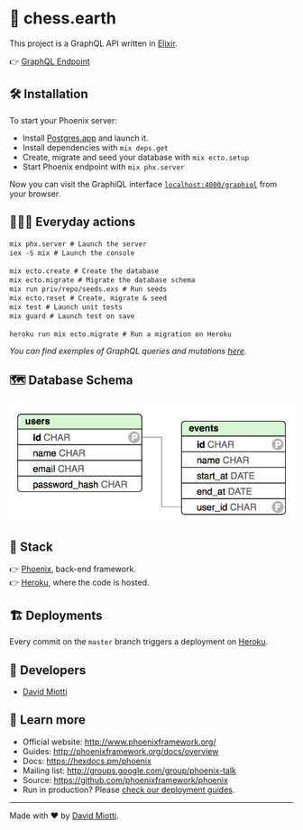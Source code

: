 # 👑 chess.earth

This project is a GraphQL API written in [Elixir](https://elixir-lang.org/).

👉 [GraphQL Endpoint](https://api.chess.earth/graphiql)<br/>

## 🛠 Installation

To start your Phoenix server:

  * Install [Postgres.app](https://postgresapp.com/) and launch it.
  * Install dependencies with `mix deps.get`
  * Create, migrate and seed your database with `mix ecto.setup`
  * Start Phoenix endpoint with `mix phx.server`

Now you can visit the GraphiQL interface [`localhost:4000/graphiql`](http://localhost:4000/graphiql) from your browser.

## 👨🏽‍💻 Everyday actions

```shell
mix phx.server # Launch the server
iex -S mix # Launch the console

mix ecto.create # Create the database
mix ecto.migrate # Migrate the database schema
mix run priv/repo/seeds.exs # Run seeds
mix ecto.reset # Create, migrate & seed
mix test # Launch unit tests
mix guard # Launch test on save

heroku run mix ecto.migrate # Run a migration on Heroku
```

*You can find exemples of GraphQL queries and mutations [here](https://raw.githubusercontent.com/dmiotti/chess_earth_api/master/docs/sample_queries.gql).*

## 🗺 Database Schema

![Database Schema](https://raw.githubusercontent.com/dmiotti/chess_earth_api/master/docs/database_schema.png)

## 🥞 Stack

👉 [Phoenix](https://phoenixframework.org/), back-end framework.<br/>
👉 [Heroku](https://dashboard.heroku.com/apps/api-chess-earth), where the code is hosted.<br/>

## 🏗 Deployments

Every commit on the `master` branch triggers a deployment on [Heroku](https://dashboard.heroku.com/apps/api-chess-earth).

## 🎳 Developers

- [David Miotti](mailto:david@muxumuxu.com)

## 📖 Learn more

  * Official website: http://www.phoenixframework.org/
  * Guides: http://phoenixframework.org/docs/overview
  * Docs: https://hexdocs.pm/phoenix
  * Mailing list: http://groups.google.com/group/phoenix-talk
  * Source: https://github.com/phoenixframework/phoenix
  * Run in production? Please [check our deployment guides](http://www.phoenixframework.org/docs/deployment).

---

Made with ❤ by [David Miotti](https://davidmiotti.com).